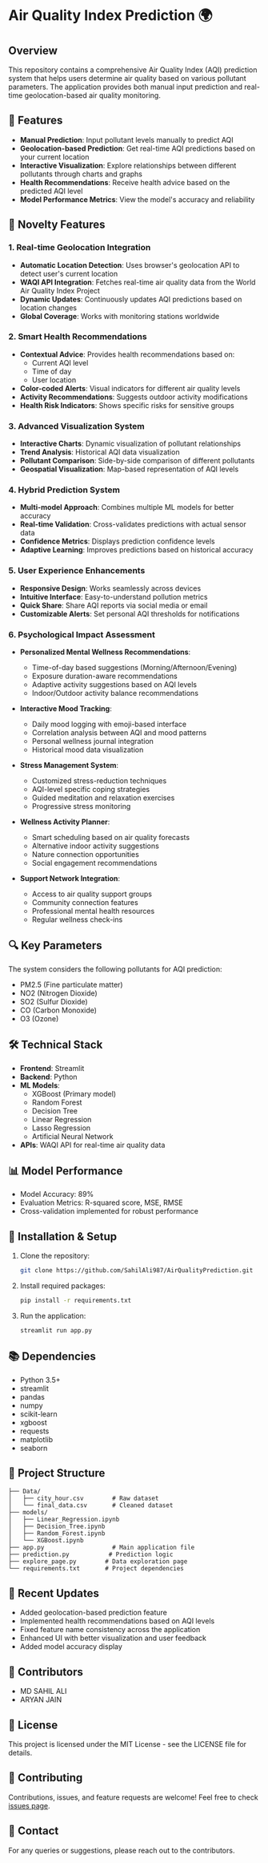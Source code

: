 # Air Quality Index Prediction 🌍

## Overview
This repository contains a comprehensive Air Quality Index (AQI) prediction system that helps users determine air quality based on various pollutant parameters. The application provides both manual input prediction and real-time geolocation-based air quality monitoring.

## 🎯 Features
- **Manual Prediction**: Input pollutant levels manually to predict AQI
- **Geolocation-based Prediction**: Get real-time AQI predictions based on your current location
- **Interactive Visualization**: Explore relationships between different pollutants through charts and graphs
- **Health Recommendations**: Receive health advice based on the predicted AQI level
- **Model Performance Metrics**: View the model's accuracy and reliability

## 🌟 Novelty Features
### 1. Real-time Geolocation Integration
- **Automatic Location Detection**: Uses browser's geolocation API to detect user's current location
- **WAQI API Integration**: Fetches real-time air quality data from the World Air Quality Index Project
- **Dynamic Updates**: Continuously updates AQI predictions based on location changes
- **Global Coverage**: Works with monitoring stations worldwide

### 2. Smart Health Recommendations
- **Contextual Advice**: Provides health recommendations based on:
  - Current AQI level
  - Time of day
  - User location
- **Color-coded Alerts**: Visual indicators for different air quality levels
- **Activity Recommendations**: Suggests outdoor activity modifications
- **Health Risk Indicators**: Shows specific risks for sensitive groups

### 3. Advanced Visualization System
- **Interactive Charts**: Dynamic visualization of pollutant relationships
- **Trend Analysis**: Historical AQI data visualization
- **Pollutant Comparison**: Side-by-side comparison of different pollutants
- **Geospatial Visualization**: Map-based representation of AQI levels

### 4. Hybrid Prediction System
- **Multi-model Approach**: Combines multiple ML models for better accuracy
- **Real-time Validation**: Cross-validates predictions with actual sensor data
- **Confidence Metrics**: Displays prediction confidence levels
- **Adaptive Learning**: Improves predictions based on historical accuracy

### 5. User Experience Enhancements
- **Responsive Design**: Works seamlessly across devices
- **Intuitive Interface**: Easy-to-understand pollution metrics
- **Quick Share**: Share AQI reports via social media or email
- **Customizable Alerts**: Set personal AQI thresholds for notifications

### 6. Psychological Impact Assessment
- **Personalized Mental Wellness Recommendations**:
  - Time-of-day based suggestions (Morning/Afternoon/Evening)
  - Exposure duration-aware recommendations
  - Adaptive activity suggestions based on AQI levels
  - Indoor/Outdoor activity balance recommendations

- **Interactive Mood Tracking**:
  - Daily mood logging with emoji-based interface
  - Correlation analysis between AQI and mood patterns
  - Personal wellness journal integration
  - Historical mood data visualization

- **Stress Management System**:
  - Customized stress-reduction techniques
  - AQI-level specific coping strategies
  - Guided meditation and relaxation exercises
  - Progressive stress monitoring

- **Wellness Activity Planner**:
  - Smart scheduling based on air quality forecasts
  - Alternative indoor activity suggestions
  - Nature connection opportunities
  - Social engagement recommendations

- **Support Network Integration**:
  - Access to air quality support groups
  - Community connection features
  - Professional mental health resources
  - Regular wellness check-ins

## 🔍 Key Parameters
The system considers the following pollutants for AQI prediction:
- PM2.5 (Fine particulate matter)
- NO2 (Nitrogen Dioxide)
- SO2 (Sulfur Dioxide)
- CO (Carbon Monoxide)
- O3 (Ozone)

## 🛠️ Technical Stack
- **Frontend**: Streamlit
- **Backend**: Python
- **ML Models**: 
  - XGBoost (Primary model)
  - Random Forest
  - Decision Tree
  - Linear Regression
  - Lasso Regression
  - Artificial Neural Network
- **APIs**: WAQI API for real-time air quality data

## 📊 Model Performance
- Model Accuracy: 89%
- Evaluation Metrics: R-squared score, MSE, RMSE
- Cross-validation implemented for robust performance

## 🔧 Installation & Setup
1. Clone the repository:
   ```bash
   git clone https://github.com/SahilAli987/AirQualityPrediction.git
   ```
2. Install required packages:
   ```bash
   pip install -r requirements.txt
   ```
3. Run the application:
   ```bash
   streamlit run app.py
   ```

## 📚 Dependencies
- Python 3.5+
- streamlit
- pandas
- numpy
- scikit-learn
- xgboost
- requests
- matplotlib
- seaborn

## 📂 Project Structure
```
├── Data/
│   ├── city_hour.csv        # Raw dataset
│   └── final_data.csv       # Cleaned dataset
├── models/
│   ├── Linear_Regression.ipynb
│   ├── Decision_Tree.ipynb
│   ├── Random_Forest.ipynb
│   └── XGBoost.ipynb
├── app.py                   # Main application file
├── prediction.py           # Prediction logic
├── explore_page.py        # Data exploration page
└── requirements.txt       # Project dependencies
```

## 🌟 Recent Updates
- Added geolocation-based prediction feature
- Implemented health recommendations based on AQI levels
- Fixed feature name consistency across the application
- Enhanced UI with better visualization and user feedback
- Added model accuracy display

## 👥 Contributors
- MD SAHIL ALI
- ARYAN JAIN

## 📝 License
This project is licensed under the MIT License - see the LICENSE file for details.

## 🤝 Contributing
Contributions, issues, and feature requests are welcome! Feel free to check [issues page](https://github.com/SahilAli987/AirQualityPrediction/issues).

## 📧 Contact
For any queries or suggestions, please reach out to the contributors.
